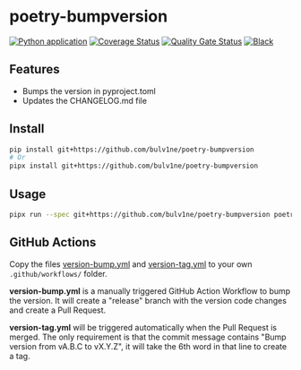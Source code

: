 # poetry-bumpversion

[![Python application](https://github.com/bulv1ne/poetry-bumpversion/actions/workflows/python-app.yml/badge.svg)](https://github.com/bulv1ne/poetry-bumpversion/actions/workflows/python-app.yml)
[![Coverage Status](https://coveralls.io/repos/github/bulv1ne/poetry-bumpversion/badge.svg?branch=main)](https://coveralls.io/github/bulv1ne/poetry-bumpversion?branch=main)
[![Quality Gate Status](https://sonarcloud.io/api/project_badges/measure?project=bulv1ne_poetry-bumpversion&metric=alert_status)](https://sonarcloud.io/summary/new_code?id=bulv1ne_poetry-bumpversion)
[![Black](https://img.shields.io/badge/code%20style-black-000000.svg)](https://github.com/psf/black)

## Features

- Bumps the version in pyproject.toml
- Updates the CHANGELOG.md file

## Install

```sh
pip install git+https://github.com/bulv1ne/poetry-bumpversion
# Or
pipx install git+https://github.com/bulv1ne/poetry-bumpversion
```

## Usage

```sh
pipx run --spec git+https://github.com/bulv1ne/poetry-bumpversion poetry-bumpversion --help
```

## GitHub Actions

Copy the files [version-bump.yml](https://github.com/bulv1ne/poetry-bumpversion/blob/main/.github/workflows/version-bump.yml) and [version-tag.yml](https://github.com/bulv1ne/poetry-bumpversion/blob/main/.github/workflows/version-tag.yml) to your own `.github/workflows/` folder.

**version-bump.yml** is a manually triggered GitHub Action Workflow to bump the version. It will create a "release" branch with the version code changes and create a Pull Request.

**version-tag.yml** will be triggered automatically when the Pull Request is merged. The only requirement is that the commit message contains "Bump version from vA.B.C to vX.Y.Z", it will take the 6th word in that line to create a tag.
